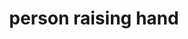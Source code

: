 ---
layout: people&body
title: person raising hand
emoji: person_raising_hand
permalink: 🙋.html
image: assets/img/3moji/person_raising_hand.png
---